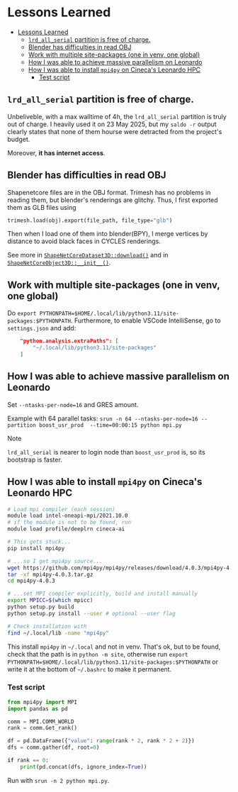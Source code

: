 # Lessons Learned

- [Lessons Learned](#lessons-learned)
  - [`lrd_all_serial` partition is free of charge.](#lrd_all_serial-partition-is-free-of-charge)
  - [Blender has difficulties in read OBJ](#blender-has-difficulties-in-read-obj)
  - [Work with multiple site-packages (one in venv, one global)](#work-with-multiple-site-packages-one-in-venv-one-global)
  - [How I was able to achieve massive parallelism on Leonardo](#how-i-was-able-to-achieve-massive-parallelism-on-leonardo)
  - [How I was able to install `mpi4py` on Cineca's Leonardo HPC](#how-i-was-able-to-install-mpi4py-on-cinecas-leonardo-hpc)
    - [Test script](#test-script)

## `lrd_all_serial` partition is free of charge.
Unbeliveble, with a max walltime of 4h, the `lrd_all_serial` partition is truly out of charge. I heavily used it on 23 May 2025, but my `saldo -r` output clearly states that none of them hourse were detracted from the project's budget.

Moreover, **it has internet access**.

## Blender has difficulties in read OBJ
Shapenetcore files are in the OBJ format. Trimesh has no problems in reading them, but blender's renderings are glitchy. Thus, I first exported them as GLB files using

```python
trimesh.load(obj).export(file_path, file_type="glb")
```

Then when I load one of them into blender(BPY), I merge vertices by distance to avoid black faces in CYCLES renderings.

See more in [`ShapeNetCoreDataset3D::download()`](src/dataset/shapenetcore_dataset3d.py) and in [`ShapeNetCoreObject3D::__init__()`](src/blender/object3d/shapenetcore_object3d.py).



## Work with multiple site-packages (one in venv, one global)

Do `export PYTHONPATH=$HOME/.local/lib/python3.11/site-packages:$PYTHONPATH`.
Furthermore, to enable VSCode IntelliSense, go to `settings.json` and add:

```json
    "python.analysis.extraPaths": [
        "~/.local/lib/python3.11/site-packages"
    ]
```

## How I was able to achieve massive parallelism on Leonardo

Set `--ntasks-per-node=16` and GRES amount.

Example with 64 parallel tasks:
`srun -n 64 --ntasks-per-node=16 --partition boost_usr_prod  --time=00:00:15 python mpi.py`

>[!NOTE]
>`lrd_all_serial` is nearer to login node than `boost_usr_prod` is, so its bootstrap is faster.

## How I was able to install `mpi4py` on Cineca's Leonardo HPC

```bash
# Load mpi compiler (each session)
module load intel-oneapi-mpi/2021.10.0
# if the module is not to be found, run
module load profile/deeplrn cineca-ai

# This gets stuck...
pip install mpi4py

# ...so I get mpi4py source...
wget https://github.com/mpi4py/mpi4py/releases/download/4.0.3/mpi4py-4.0.3.tar.gz
tar -xf mpi4py-4.0.3.tar.gz
cd mpi4py-4.0.3

# ...set MPI compiler explicitly, build and install manually
export MPICC=$(which mpicc)
python setup.py build
python setup.py install --user # optional --user flag

# Check installation with
find ~/.local/lib -name "mpi4py"
```

This install `mpi4py` in `~/.local` and not in venv. That's ok, but to be found, check that the path is in `python -m site`, otherwise run `export PYTHONPATH=$HOME/.local/lib/python3.11/site-packages:$PYTHONPATH` or write it at the bottom of `~/.bashrc` to make it permanent.

### Test script

```python
from mpi4py import MPI
import pandas as pd

comm = MPI.COMM_WORLD
rank = comm.Get_rank()

df = pd.DataFrame({"value": range(rank * 2, rank * 2 + 2)})
dfs = comm.gather(df, root=0)

if rank == 0:
    print(pd.concat(dfs, ignore_index=True))
```

Run with `srun -n 2 python mpi.py`.
